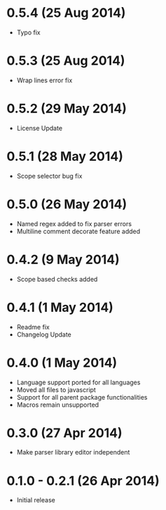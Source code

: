 # 0.5.4 (25 Aug 2014)

* Typo fix

# 0.5.3 (25 Aug 2014)

* Wrap lines error fix

# 0.5.2 (29 May 2014)

* License Update

# 0.5.1 (28 May 2014)

* Scope selector bug fix

# 0.5.0 (26 May 2014)

* Named regex added to fix parser errors
* Multiline comment decorate feature added

# 0.4.2 (9 May 2014)

* Scope based checks added

# 0.4.1 (1 May 2014)

* Readme fix
* Changelog Update

# 0.4.0 (1 May 2014)

* Language support ported for all languages
* Moved all files to javascript
* Support for all parent package functionalities
* Macros remain unsupported

# 0.3.0 (27 Apr 2014)

* Make parser library editor independent

# 0.1.0 - 0.2.1 (26 Apr 2014)

* Initial release
